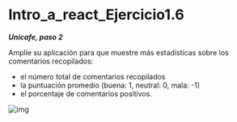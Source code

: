 # Intro_a_react_Ejercicio1.6

***Unicafe, paso 2***

Amplíe su aplicación para que muestre más estadísticas sobre los comentarios recopilados: 
- el número total de comentarios recopilados
- la puntuación promedio (buena: 1, neutral: 0, mala: -1) 
- el porcentaje de comentarios positivos.

![img](https://fullstackopen.com/static/0a5d15ae9f055a15cb469b9c9223df41/5a190/14e.png)
